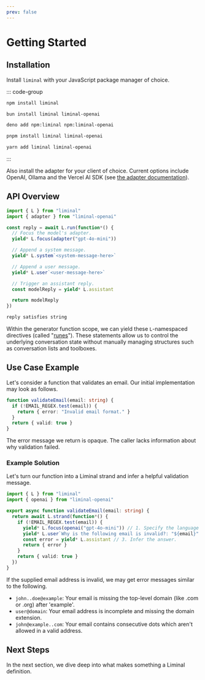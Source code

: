 ```yaml
---
prev: false
---
```


# Getting Started <Badge type="warning" text="beta" />

## Installation

Install `liminal` with your JavaScript package manager of choice.

::: code-group

```bash [npm]
npm install liminal
```

```bash [bun]
bun install liminal liminal-openai
```

```bash [deno]
deno add npm:liminal npm:liminal-openai
```

```bash [pnpm]
pnpm install liminal liminal-openai
```

```bash [yarn]
yarn add liminal liminal-openai
```

:::

Also install the adapter for your client of choice. Current options include
OpenAI, Ollama and the Vercel AI SDK (see
[the adapter documentation](./models.md)).

## API Overview

```ts
import { L } from "liminal"
import { adapter } from "liminal-openai"

const reply = await L.run(function*() {
  // Focus the model's adapter.
  yield* L.focus(adapter("gpt-4o-mini"))

  // Append a system message.
  yield* L.system`<system-message-here>`

  // Append a user message.
  yield* L.user`<user-message-here>`

  // Trigger an assistant reply.
  const modelReply = yield* L.assistant

  return modelReply
})

reply satisfies string
```

Within the generator function scope, we can yield these `L`-namespaced
directives (called "[runes](./strands.md#runes)"). These statements allow us to
control the underlying conversation state without manually managing structures
such as conversation lists and toolboxes.

## Use Case Example

Let's consider a function that validates an email. Our initial implementation
may look as follows.

```ts
function validateEmail(email: string) {
  if (!EMAIL_REGEX.test(email)) {
    return { error: "Invalid email format." }
  }
  return { valid: true }
}
```

The error message we return is opaque. The caller lacks information about why
validation failed.

### Example Solution

Let's turn our function into a Liminal strand and infer a helpful validation
message.

```ts {5,7-9}
import { L } from "liminal"
import { openai } from "liminal-openai"

export async function validateEmail(email: string) {
  return await L.strand(function*() {
    if (!EMAIL_REGEX.test(email)) {
      yield* L.focus(openai("gpt-4o-mini")) // 1. Specify the language model.
      yield* L.user`Why is the following email is invalid?: "${email}".` // 2. Ask a question.
      const error = yield* L.assistant // 3. Infer the answer.
      return { error }
    }
    return { valid: true }
  })
}
```

If the supplied email address is invalid, we may get error messages similar to
the following.

- `john..doe@example`: Your email is missing the top-level domain (like .com or
  .org) after 'example'.
- `user@domain`: Your email address is incomplete and missing the domain
  extension.
- `john@example..com`: Your email contains consecutive dots which aren't allowed
  in a valid address.

## Next Steps

In the next section, we dive deep into what makes something a Liminal
definition.
